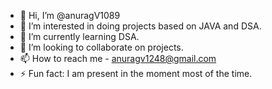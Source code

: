 - 👋 Hi, I’m @anuragV1089
- 👀 I’m interested in doing projects based on JAVA and DSA.
- 🌱 I’m currently learning DSA.
- 💞️ I’m looking to collaborate on projects.
- 📫 How to reach me - anuragv1248@gmail.com
- ⚡ Fun fact: I am present in the moment most of the time.

<!---
anuragV1089/anuragV1089 is a ✨ special ✨ repository because its `README.md` (this file) appears on your GitHub profile.
You can click the Preview link to take a look at your changes.
--->
